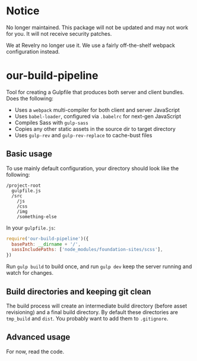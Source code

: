 # Notice

No longer maintained. This package will not be updated and may not work for you. It will not receive security patches.

We at Revelry no longer use it. We use a fairly off-the-shelf webpack configuration instead.

# our-build-pipeline

Tool for creating a Gulpfile that produces both server and client bundles.
Does the following:

* Uses a `webpack` multi-compiler for both client and server JavaScript
* Uses `babel-loader`, configured via `.babelrc` for next-gen JavaScript
* Compiles Sass with `gulp-sass`
* Copies any other static assets in the source dir to target directory
* Uses `gulp-rev` and `gulp-rev-replace` to cache-bust files

## Basic usage

To use mainly default configuration, your directory should look like the following:

```
/project-root
  gulpfile.js
  /src
    /js
    /css
    /img
    /something-else
```

In your `gulpfile.js`:

```javascript
require('our-build-pipeline')({
  basePath: __dirname + '/',
  sassIncludePaths: ['node_modules/foundation-sites/scss'],
})
```

Run `gulp build` to build once, and run `gulp dev` keep the server running and watch for changes.

## Build directories and keeping git clean

The build process will create an intermediate build directory (before asset revisioning)
and a final build directory. By default these directories are `tmp_build` and `dist`.
You probably want to add them to `.gitignore`.

## Advanced usage

For now, read the code.

